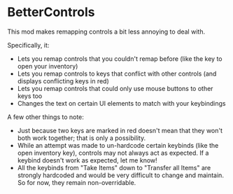 # BetterControls

This mod makes remapping controls a bit less annoying to deal with.

Specifically, it:
- Lets you remap controls that you couldn't remap before (like the key to open your inventory)
- Lets you remap controls to keys that conflict with other controls (and displays conflicting keys in red)
- Lets you remap controls that could only use mouse buttons to other keys too
- Changes the text on certain UI elements to match with your keybindings

A few other things to note:
- Just because two keys are marked in red doesn't mean that they won't both work together; that is only a possibility.
- While an attempt was made to un-hardcode certain keybinds (like the open inventory key), controls may not always act as expected. If a keybind doesn't work as expected, let me know!
- All the keybinds from "Take Items" down to "Transfer all Items" are strongly hardcoded and would be very difficult to change and maintain. So for now, they remain non-overridable.
